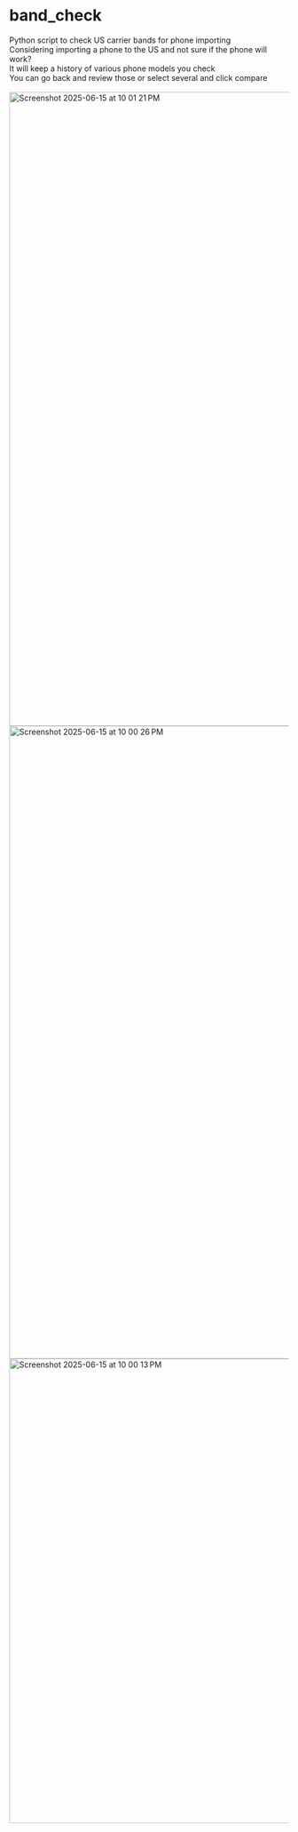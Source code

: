 # band_check
Python script to check US carrier bands for phone importing <br>
Considering importing a phone to the US and not sure if the phone will work? <br>
It will keep a history of various phone models you check<br>
You can go back and review those or select several and click compare<br>
<br>
<img width="1141" alt="Screenshot 2025-06-15 at 10 01 21 PM" src="https://github.com/user-attachments/assets/d0474627-7475-47db-8d99-9cc0fc29a04e" />
<img width="1139" alt="Screenshot 2025-06-15 at 10 00 26 PM" src="https://github.com/user-attachments/assets/f39df422-d9fb-4723-af2c-232c2aea039f" />
<img width="836" alt="Screenshot 2025-06-15 at 10 00 13 PM" src="https://github.com/user-attachments/assets/f9005958-9dc0-41b1-8341-e03e43ee8442" />
